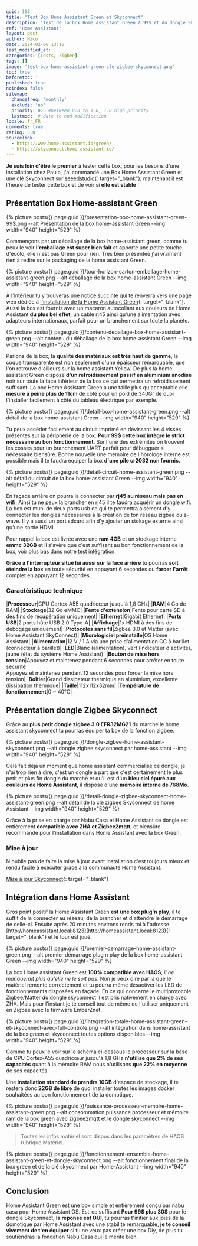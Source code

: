 ```yaml
---
guid: 108
title: "Test Box Home Assistant Green et Skyconnect"
description: "Test de la box Home assistant Green à 99$ et du dongle Skyconnect zigbee à 29,99$, stabilité, performance au rendez-vous"
ref: "Home Assistant"
layout: post
author: Nico
date: 2024-02-06 13:16
last_modified_at: 
categories: [Tests, Zigbee]
tags: []
image: 'test-box-home-assistant-green-cle-zigbee-skyconnect.png'
toc: true
beforetoc: ''
published: true
noindex: false
sitemap:
  changefreq: 'monthly'
  exclude: 'no'
  priority: 0.5 #between 0.0 to 1.0, 1.0 high priority
  lastmod:  # date to end modification
locale: fr_FR
comments: true
rating: 5.0
sourcelink:
  - https://www.home-assistant.io/green/
  - https://skyconnect.home-assistant.io/
---
```


**Je suis loin d'être le premier** à tester cette box, pour les besoins d'une installation chez Paulo, j'ai commandé une Box Home Assistant Green et une clé Skyconnect sur [seeedstudio](https://www.seeedstudio.com/Home-Assistant-Green-p-5792.html?queryID=c7f3fcf4f7354a2c4d56fdee4eab971d&objectID=5792&indexName=bazaar_retailer_products){: target="_blank"}, maintenant il est l'heure de tester cette box et de voir si **elle est stable** !

## Présentation Box Home-assistant Green

{% picture posts/{{ page.guid }}/presentation-box-home-assistant-green-99$.png --alt Présentation de la box home-assistant Green --img width="940" height="529" %}

Commençons par un déballage de la box home-assistant green, comme tu peux le voir **l'emballage est super bien fait** et apporte une petite touche d'écolo, elle n'est pas Green pour rien. Très bien présentée j'ai vraiment rien à redire sur le packaging de la home assistant Green.

{% picture posts/{{ page.guid }}/tour-horizon-carton-emballage-home-assistant-green.png --alt déballage de la box home-assistant Green --img width="940" height="529" %}

À l'intérieur tu y trouveras une notice succinte qui te renverra vers une page web dédiée à [l'installation de la Home Assistant Green](https://green.home-assistant.io/){: target="_blank"}. Aussi la box est fournis avec un macaron autocollant aux couleurs de Home Assistant **du plus bel effet**, un cable rj45 ainsi qu'une alimentation avec adapteurs internationaux, parfait pour un branchement sur toute la planète.

{% picture posts/{{ page.guid }}/contenu-deballage-box-home-assistant-green.png --alt contenu du déballage de la box home-assistant Green --img width="940" height="529" %}

Parlons de la box, la **qualité des matériaux est très haut de gamme**, la coque transparente est non seulement d'une épaisseur remarquable, que l'on retrouve d'ailleurs sur la home assistant Yellow. De plus la home assistant Green dispose **d'un refroidissement passif en aluminium anodisé** noir sur toute la face inférieur de la box ce qui permettra un refroidissement suffisant. La box Home Assistant Green a une taille plus qu'acceptable elle **mesure à peine plus de 11cm** de côté pour un poid de 340Gr de quoi l'installer facilement à côté du tableau électrique par exemple.

{% picture posts/{{ page.guid }}/detail-box-home-assistant-green.png --alt détail de la box home-assistant Green --img width="940" height="529" %}

Tu peux accéder facilement au circuit imprimé en dévissant les 4 visses présentes sur la périphérie de la box. **Pour 99$ cette box intègre le strict nécessaire au bon fonctionnement**. Sur l'une des extrémités on trouvent les cosses pour un branchement UART parfait pour débugguer si nécessaire biensûre. Bonne nouvelle une mémoire de l'horologe interne est possible mais il te faudra équiper la box **d'une pile cr2032 non fournis.**

{% picture posts/{{ page.guid }}/detail-circuit-home-assistant-green.png --alt détail du circuit de la box home-assistant Green --img width="940" height="529" %}

En façade arrière on pourra la connecter par **rj45 au réseau mais pas en wifi**. Ainsi tu ne peux la brancher en rj45 il te faudra acquérir un dongle wifi. La box est muni de deux ports usb ce qui te permettra aisément d'y connecter les dongles nécessaires à la création de ton réseau zigbee ou z-wave. Il y a aussi un port sdcard afin d'y ajouter un stokage externe ainsi qu'une sortie HDMI.

Pour rappel la box est livrée avec une **ram 4GB** et un stockage interne **emmc 32GB** et il s'avère que c'est suffisant au bon fonctionnement de la box, voir plus bas dans [notre test intégration](#int%C3%A9gration-dans-home-assistant).

**Grâce à l'interrupteur situé lui aussi sur la face arrière** tu pourras **soit éteindre la box** en toute sécurité en appuyant 6 secondes ou **forcer l'arrêt** complet en appuyant 12 secondes.

### Caractéristique technique

|**Processeur**|CPU Cortex-A55 quadricœur jusqu'à 1,8 GHz|
|**RAM**|4 Go de RAM|
|**Stockage**|32 Go eMMC|
|**Fente d'extension**|Fente pour carte SD à des fins de récupération uniquement|
|**Ethernet**|Gigabit Ethernet|
|**Ports USB**|2 ports hôte USB 2.0 Type-A|
|**Affichage**|1x HDMI à des fins de débogage uniquement|
|**Protocoles sans fil**|Zigbee 3.0 et Matter (avec Home Assistant SkyConnect)|
|**Micrologiciel préinstallé**|OS Home Assistant|
|**Alimentation**|12 V / 1 A via une prise d'alimentation CC à barillet (connecteur à barillet)|
|**LED**|Blanc (alimentation), vert (indicateur d'activité), jaune (état du système Home Assistant)|
|**Bouton de mise hors tension**|Appuyez et maintenez pendant 6 secondes pour arrêter en toute sécurité<br>Appuyez et maintenez pendant 12 secondes pour forcer la mise hors tension|
|**Boîtier**|Grand dissipateur thermique en aluminium, excellente dissipation thermique|
|**Taille**|112x112x32mm|
|**Température de fonctionnement**|0 ~ 40℃|

## Présentation dongle Zigbee Skyconnect

Grâce au **plus petit dongle zigbee 3.0 EFR32MG21** du marché le home assistant skyconnect tu pourras équiper ta box de la fonction zigbee.

{% picture posts/{{ page.guid }}/dongle-zigbee-home-assistant-skyconnect.png --alt dongle zigbee skyconnect par home-assistant --img width="940" height="529" %}

Celà fait déjà un moment que home assistant commercialise ce dongle, je n'ai trop rien à dire, c'est un dongle à part que c'est certainement le plus petit et plus fin dongle du marché et qu'il est d'un **bleu ciel épuré aux couleurs de Home Assistant**, il dispose d'une **mémoire interne de 768Mo.**

{% picture posts/{{ page.guid }}/detail-dongle-zigbee-skyconnect-home-assistant-green.png --alt détail de la clé zigbee Skyconnect de home Assistant --img width="940" height="529" %}

Grâce à la prise en charge par Nabu Casa et Home Assistant ce dongle est entièrement **compatible avec ZHA et Zigbee2mqtt**, et biensûre recommandé pour l'installation dans Home Assistant avec la box Green.

### Mise à jour

N'oublie pas de faire la mise à jour avant installation c'est toujours mieux et rendu facile à executer grâce à la communauté Home Assistant.

[Mise à jour Skyconnect](https://skyconnect.home-assistant.io/firmware-update/){: target="_blank"}

## Intégration dans Home Assistant

Gros point positif la Home Assistant Green **est une box plug'n play**, il te suffit de la connecter au réseau, de la brancher et d'attendre le démarrage de celle-ci. Ensuite après 20 minutes environs rends toi à l'adresse [http://homeassistant.local:8123](http://homeassistant.local:8123){: target="_blank"} et le tour est joué.

{% picture posts/{{ page.guid }}/premier-demarrage-home-assistant-green.png --alt premier démarrage plug n play de la box home-assistant Green --img width="940" height="529" %}

La box Home assistant Green est **100% compatible avec HAOS**, *il ne manquerait plus qu'elle ne le soit pas*. Non je veux dire par là que le matériel remonte correctement et tu pourra même désactiver les LED de fonctionnements disposées en façade. En ce qui concerne le multiprotocole Zigbee/Matter du dongle skyconnect il est pris nativement en charge avec ZHA. Mais pour l'instant je te conseil tout de même de l'utiliser uniquement en Zigbee avec le firmware EmberZnet.

{% picture posts/{{ page.guid }}/integration-totale-home-assistant-green-et-skyconnect-avec-full-controle.png --alt intégration dans home-assistant de la box green et skyconnect toutes options disponibles --img width="940" height="529" %}

Comme tu peux le voir sur le schéma ci-dessous le processeur sur la base de CPU Cortex-A55 quadricœur jusqu'à 1,8 GHz **n'utilise que 2% de ses capacités** quant à la mémoire RAM nous n'utilisons **que 22% en moyenne** de ses capacités.

Une **installation standard de prendra 10GB** d'espace de stockage, il te restera donc **22GB de libre** de quoi installer toutes les images docker souhaitées au bon fonctionnement de ta domotique.

{% picture posts/{{ page.guid }}/puissance-processeur-memoire-home-assistant-green.png --alt consommation puissance processeur et mémoire ram de la box green avec zigbee2mqtt et le dongle skyconnect --img width="940" height="529" %}

> Toutes les infos matériel sont dispos dans les paramètres de HAOS rubrique Matériel.

{% picture posts/{{ page.guid }}/fonctionnement-ensemble-home-assistant-green-et-dongle-skyconnect.png --alt fonctionnement final de la box green et de la clé skyconnect par Home-Assistant --img width="940" height="529" %}

## Conclusion

Home Assistant Green est une box simple et entièrement conçu par nabu casa pour Home Assistant OS. Est-ce suffisant **Pour 99$ plus 30$** pour le dongle Skyconnect, **la réponse est OUI**, tu pourras t'initier aux joies de la domotique par Home Assistant avec une stabilité remarquable, **je te conseil vivement de t'en équiper** si tu ne veux pas créer une box Diy, de plus tu soutiendras la fondation Nabu Casa qui le mérite bien.